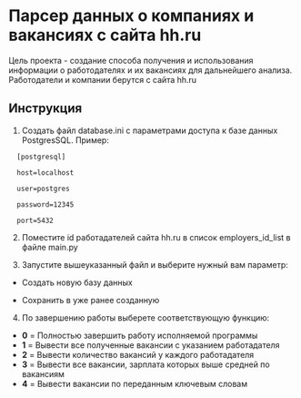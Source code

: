 # Парсер данных о компаниях и вакансиях с сайта hh.ru

Цель проекта - создание способа получения и использования информации о работодателях и их вакансиях для дальнейшего анализа.
Работодатели и компании берутся с сайта hh.ru

## Инструкция
1. Создать файл database.ini с параметрами доступа к базе данных PostgresSQL. Пример:
```
  [postgresql]

  host=localhost

  user=postgres

  password=12345

  port=5432
```
2. Поместите id работадателей сайта hh.ru в список employers_id_list в файле main.py
   
3. Запустите вышеуказанный файл и выберите нужный вам параметр:
- Создать новую базу данных
+ Сохранить в уже ранее созданную
4. По завершению работы выберете соответствующую функцию:

- **0**	= Полностью завершить работу исполняемой программы
- **1**	= Вывести все полученные вакансии с указанием работадателя
- **2**	= Вывести количество вакансий у каждого работадателя
- **3**	= Вывести все вакансии, зарплата которых выше средней по вакансиям
- **4**	= Вывести вакансии по переданным ключевым словам
